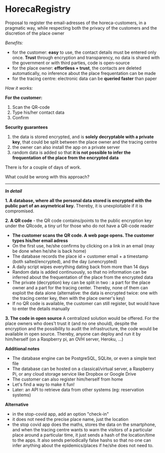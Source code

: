 # HorecaRegistry
Proposal to register the email-adresses of the horeca-customers, in a pragmatic way, while respecting both the privacy of the customers and the discretion of the place owner

_Benefits:_
  - for the customer: **easy** to use, the contact details must be entered only once. **Trust** through encryption and transparency, no data is shared with the government or with third parties, code is open-source
  - for the place owner: **effortless + trust**, the contacts are deleted automatically, no inference about the place frequentation can be made
  - for the tracing centre: electronic data can be **queried faster** than paper

_How it works:_

**For the customer:**
 1. Scan the QR-code
 2. Type his/her contact data
 3. Confirm

**Security guarantees**
 1. the data is stored encrypted, and is **solely decryptable with a private key**, that could be split between the place owner and the tracing centre
 2. the owner can also install the app on a private server
 3. random data is added so that **it is not possible to infer the frequentation of the place from the encrypted data**


There is for a couple of days of work. 

What could be wrong with this approach?

----------------------------------------------------------


**_In detail_**

**1. A database, where all the personal data stored is encrypted with the public part of an asymetrical key.** Thereby, it is unexploitable if it is compromised.

**2. A QR code** - the QR code contains/points to the public encryption key
under the QRcode, a tiny url for those who do not have a QR-code reader

- **The customer scans the QR code. A web page opens. The customer types his/her email adress**
- On the first use, he/she confirms by clicking on a link in an email (may be done when he/she is back home)
- The database records the place id + customer email + a timestamp (both salted/encrypted), and the day (unencrypted)
- A daily script wipes everything dating back from more than 14 days
- Random data is added continuously, so that no information can be inferred about the frequentation of the place from the encrypted data
- The private (decryption) key can be split in two : a part for the place owner and a part for the tracing center. Thereby, none of them can exploit the data alone (alternative: the data is encrypted twice: one with the tracing center key, then with the place owner's key)
- If no QR code is available, the customer can still register, but would have to enter the details manually

**3. The code in open source**
A centralized solution would be offered.
For the place owners who does't trust it (and no one should), despite the encryption and the possibility to audit the infrastructure, the code would be available in open source. Thereby, anyone can deploy and run it by him/herself (on a Raspberry pi, an OVH server, Heroku, ...)

**Additional notes**
- The database engine can be PostgreSQL, SQLite, or even a simple text file
- The database can be hosted on a classical/virtual server, a Raspberry Pi, or any cloud storage service like Dropbox or Google Drive
- The customer can also register him/herself from home
- Let's find a way to make it fun!
- Later: an API to retrieve data from other systems (eg: reservation systems)

**Alternative**
- in the stop-covid app, add an option "check-in"
- it does not need the precise place name, just the location
- the stop covid app does the maths, stores the data on the smartphone, and when the tracing centre wants to warn the visitors of a particular place around a particular time, it just sends a hash of the location/time to the apps. It also sends periodically false hashs so that no one can infer anything about the epidemics/places if he/she does not need to.
